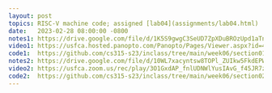 ```yaml
---
layout: post
topics: RISC-V machine code; assigned [lab04](assignments/lab04.html)
date:   2023-02-28 08:00:00 -0800
notes1: https://drive.google.com/file/d/1K5S9gwgC3SeUD7ZpXDuBROzUpd1aTn3d/view?usp=share_link
video1: https://usfca.hosted.panopto.com/Panopto/Pages/Viewer.aspx?id=4a92d5ab-5052-48bc-97e4-af93011bd8cf
code1:  https://github.com/cs315-s23/inclass/tree/main/week06/section01
notes2: https://drive.google.com/file/d/10WL7xacyntsw8TOPl_ZUIkw5FkdEPWGJ/view?usp=share_link
video2: https://usfca.zoom.us/rec/play/3O1GxdAP_fnlUDNWlYusIAvG_f45JR7zqn-H_HbQOJ_eaMDEqqvIrYxlx6iqNbdAdHV8GCAiPFefjvFZ.0N8_ZAhhQthox2mC?continueMode=true
code2:  https://github.com/cs315-s23/inclass/tree/main/week06/section02
---
```

